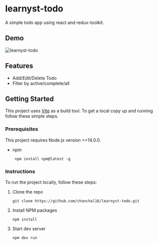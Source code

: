# learnyst-todo
A simple todo app using react and redux-toolkit.

## Demo
![learnyst-todo](https://user-images.githubusercontent.com/56486295/215349164-0debb66a-61f1-420d-8894-d144c4e7028c.gif)


## Features
- Add/Edit/Delete Todo
- Filter by active/complete/all

<!-- GETTING STARTED -->
## Getting Started

This project uses [Vite](https://vitejs.dev/) as a build tool.
To get a local copy up and running follow these simple steps.
### Prerequisites
This project requires Node.js version >=14.0.0.
* npm
  ```
   npm install npm@latest -g
  ```

### Instructions
To run the project locally, follow these steps:

1. Clone the repo
   ```
   git clone https://github.com/chanchal16/learnyst-todo.git
   ```
   
2. Install NPM packages
   ```
   npm install
   ```
   
 3. Start dev server
    ```
    npm dev run
    ```
